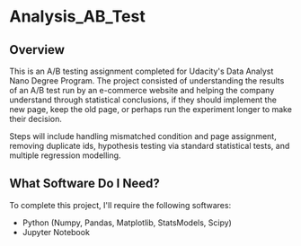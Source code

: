# Analysis_AB_Test

## Overview

This is an A/B testing assignment completed for Udacity's Data Analyst Nano Degree Program. The project consisted of understanding the results of an A/B test run by an e-commerce website and helping the company understand through statistical conclusions, if they should implement the new page, keep the old page, or perhaps run the experiment longer to make their decision.

Steps will include handling mismatched condition and page assignment, removing duplicate ids, hypothesis testing via standard statistical tests, and multiple regression modelling.

## What Software Do I Need?

To complete this project, I'll require the following softwares:

- Python (Numpy, Pandas, Matplotlib, StatsModels, Scipy)
- Jupyter Notebook
